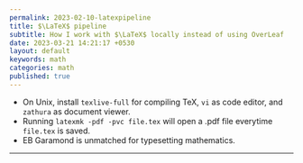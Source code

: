 ```yaml
---
permalink: 2023-02-10-latexpipeline
title: $\LaTeX$ pipeline
subtitle: How I work with $\LaTeX$ locally instead of using OverLeaf
date: 2023-03-21 14:21:17 +0530
layout: default
keywords: math
categories: math
published: true
---
```


- On Unix, install `texlive-full` for compiling TeX, `vi` as code editor, and `zathura` as document viewer.
- Running `latexmk -pdf -pvc file.tex` will open a .pdf file everytime `file.tex` is saved.
- EB Garamond is unmatched for typesetting mathematics.

---
